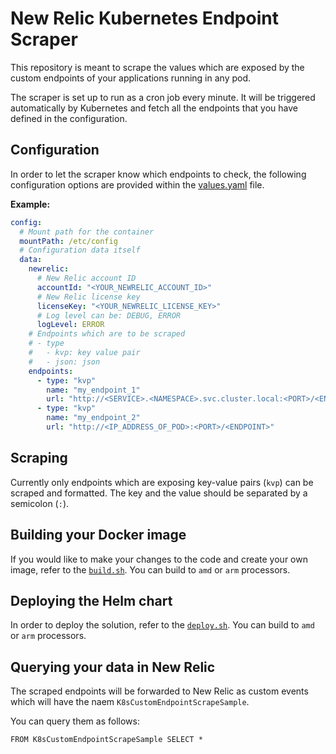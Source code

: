 # New Relic Kubernetes Endpoint Scraper

This repository is meant to scrape the values which are exposed
by the custom endpoints of your applications running in any
pod.

The scraper is set up to run as a cron job every minute.
It will be triggered automatically by Kubernetes and fetch
all the endpoints that you have defined in the configuration.

## Configuration

In order to let the scraper know which endpoints to check, the
following configuration options are provided within the
[values.yaml](/charts/scraper/values.yaml) file.

**Example:**

```yaml
config:
  # Mount path for the container
  mountPath: /etc/config
  # Configuration data itself
  data:
    newrelic:
      # New Relic account ID
      accountId: "<YOUR_NEWRELIC_ACCOUNT_ID>"
      # New Relic license key
      licenseKey: "<YOUR_NEWRELIC_LICENSE_KEY>"
      # Log level can be: DEBUG, ERROR
      logLevel: ERROR
    # Endpoints which are to be scraped
    # - type
    #   - kvp: key value pair
    #   - json: json
    endpoints:
      - type: "kvp"
        name: "my_endpoint_1"
        url: "http://<SERVICE>.<NAMESPACE>.svc.cluster.local:<PORT>/<ENDPOINT>"
      - type: "kvp"
        name: "my_endpoint_2"
        url: "http://<IP_ADDRESS_OF_POD>:<PORT>/<ENDPOINT>"
```

## Scraping

Currently only endpoints which are exposing key-value pairs (`kvp`)
can be scraped and formatted. The key and the value should be separated
by a semicolon (`:`).

## Building your Docker image

If you would like to make your changes to the code and create your
own image, refer to the [`build.sh`](/scripts/build.sh). You can
build to `amd` or `arm` processors.

## Deploying the Helm chart

In order to deploy the solution, refer to the [`deploy.sh`](/scripts/deploy.sh).
You can build to `amd` or `arm` processors.

## Querying your data in New Relic

The scraped endpoints will be forwarded to New Relic as custom
events which will have the naem `K8sCustomEndpointScrapeSample`.

You can query them as follows:

```
FROM K8sCustomEndpointScrapeSample SELECT *
```
